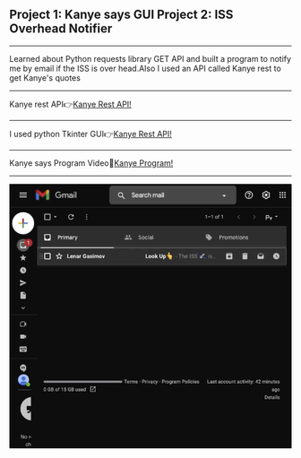 <h2>Project 1: Kanye says GUI Project 2: ISS Overhead Notifier</h2>
<hr>
<p>Learned about Python requests library GET API and built a program to notify me by email if the ISS is over head.Also I used an API called Kanye rest to get Kanye's quotes</p>
<hr>
<span>Kanye rest API👉<span><a href='https://kanye.rest/'>Kanye Rest API!</a> 
<hr>
<span>I used python Tkinter GUI👉<span><a href='https://kanye.rest/'>Kanye Rest API!</a> 
<hr>
<span>Kanye says Program Video🎥<span><a href='https://www.linkedin.com/posts/ahmet-ayd%C4%B1n-2583b1199_it-is-the-first-time-i-use-an-api-myself-activity-6949002427089977344-W6iO?utm_source=share&utm_medium=member_desktop'>Kanye Program!</a> 
<hr>
<img src='iss_overhead.gif' alt="ISS overhead"/>
